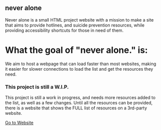 ## never alone
Never alone is a small HTML project website with a mission to make a site that aims to provide hotlines, and suicide prevention resources, while providing accessibility shortcuts for those in need of them.

# What the goal of "never alone." is:
We aim to host a webpage that can load faster than most websites, making it easier for slower connections to load the list and get the resources they need.

### This project is still a W.I.P.
This project is still a work in progress, and needs more resources added to the list, as well as a few changes. Until all the resources can be provided, there is a website that shows the FULL list of resources on a 3rd-party website.

[Go to Website](https://nvralone.github.io/site/)
